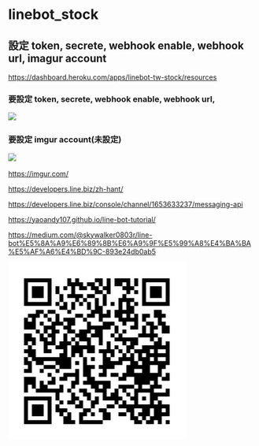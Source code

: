 # linebot_stock



## 設定 token, secrete, webhook enable, webhook url, imagur account

https://dashboard.heroku.com/apps/linebot-tw-stock/resources

### 要設定 token, secrete, webhook enable, webhook url,
![](https://i.imgur.com/FXr8DED.png)
### 要設定 imgur account(未設定)
![](https://i.imgur.com/XnwkGDY.png)

https://imgur.com/

https://developers.line.biz/zh-hant/

https://developers.line.biz/console/channel/1653633237/messaging-api

https://yaoandy107.github.io/line-bot-tutorial/

https://medium.com/@skywalker0803r/line-bot%E5%8A%A9%E6%89%8B%E6%A9%9F%E5%99%A8%E4%BA%BA%E5%AF%A6%E4%BD%9C-893e24db0ab5

![](./815geyre.png)
